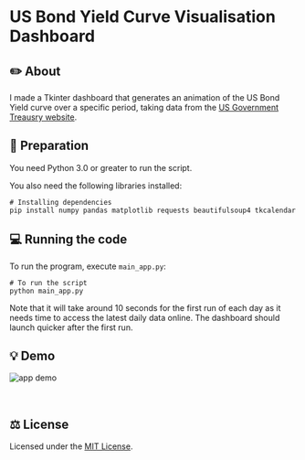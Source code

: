 # US Bond Yield Curve Visualisation Dashboard

## ✏️  About

I made a Tkinter dashboard that generates an animation of the US Bond Yield curve over a specific period, taking data from the [US Government Treausry website](https://home.treasury.gov/resource-center/data-chart-center/interest-rates/TextView?type=daily_treasury_yield_curve).
<br/>

## 🚀  Preparation
You need Python 3.0 or greater to run the script.

You also need the following libraries installed:<br/>
```
# Installing dependencies
pip install numpy pandas matplotlib requests beautifulsoup4 tkcalendar
```

## 💻  Running the code
To run the program, execute `main_app.py`:<br/>
```
# To run the script
python main_app.py
```
Note that it will take around 10 seconds for the first run of each day as it needs time to access the latest daily data online. The dashboard should launch quicker after the first run.
<br/>

## 💡 Demo
![app demo](https://github.com/user-attachments/assets/5d30b980-8b15-4b4f-a94e-9d910b6fe281)

<br/>

## ⚖️  License
Licensed under the [MIT License](https://opensource.org/license/mit).


